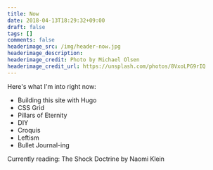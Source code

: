 ```yaml
---
title: Now
date: 2018-04-13T18:29:32+09:00
draft: false
tags: []
comments: false
headerimage_src: /img/header-now.jpg
headerimage_description:
headerimage_credit: Photo by Michael Olsen
headerimage_credit_url: https://unsplash.com/photos/8VxoLPG9rIQ
---
```


Here's what I'm into right now:
<!--more-->

- Building this site with Hugo
- CSS Grid
- Pillars of Eternity
- DIY
- Croquis
- Leftism
- Bullet Journal-ing

Currently reading: The Shock Doctrine by Naomi Klein
